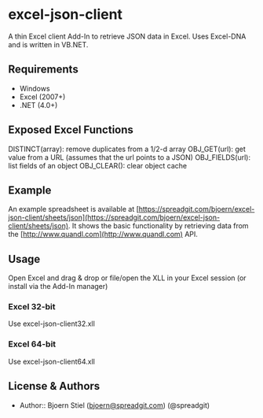 excel-json-client
=================

A thin Excel client Add-In to retrieve JSON data in Excel.
Uses Excel-DNA and is written in VB.NET.

Requirements
------------
- Windows
- Excel (2007+)
- .NET (4.0+)


Exposed Excel Functions
-----------------------
DISTINCT(array): remove duplicates from a 1/2-d array
OBJ_GET(url): get value from a URL (assumes that the url points to a JSON)
OBJ_FIELDS(url): list fields of an object
OBJ_CLEAR(): clear object cache

Example
-------
An example spreadsheet is available at [https://spreadgit.com/bjoern/excel-json-client/sheets/json](https://spreadgit.com/bjoern/excel-json-client/sheets/json). It shows the basic functionality by retrieving data from the [http://www.quandl.com](http://www.quandl.com) API.

Usage
-----
Open Excel and drag & drop or file/open the XLL in your Excel session (or install via the Add-In manager)

### Excel 32-bit
Use excel-json-client32.xll

### Excel 64-bit
Use excel-json-client64.xll


License & Authors
-----------------
- Author:: Bjoern Stiel (<bjoern@spreadgit.com>) (@spreadgit)